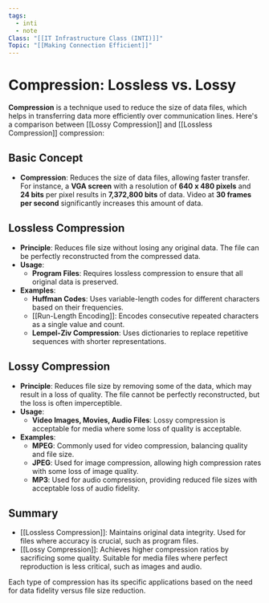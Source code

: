 ```yaml
---
tags:
  - inti
  - note
Class: "[[IT Infrastructure Class (INTI)]]"
Topic: "[[Making Connection Efficient]]"
---
```


# Compression: Lossless vs. Lossy

**Compression** is a technique used to reduce the size of data files, which helps in transferring data more efficiently over communication lines. Here's a comparison between [[Lossy Compression]] and [[Lossless Compression]] compression:

## Basic Concept

- **Compression**: Reduces the size of data files, allowing faster transfer. For instance, a **VGA screen** with a resolution of **640 x 480 pixels** and **24 bits** per pixel results in **7,372,800 bits** of data. Video at **30 frames per second** significantly increases this amount of data.

## Lossless Compression

- **Principle**: Reduces file size without losing any original data. The file can be perfectly reconstructed from the compressed data.
- **Usage**:
  - **Program Files**: Requires lossless compression to ensure that all original data is preserved.
- **Examples**:
  - **Huffman Codes**: Uses variable-length codes for different characters based on their frequencies.
  - [[Run-Length Encoding]]: Encodes consecutive repeated characters as a single value and count.
  - **Lempel-Ziv Compression**: Uses dictionaries to replace repetitive sequences with shorter representations.

## Lossy Compression

- **Principle**: Reduces file size by removing some of the data, which may result in a loss of quality. The file cannot be perfectly reconstructed, but the loss is often imperceptible.
- **Usage**:
  - **Video Images, Movies, Audio Files**: Lossy compression is acceptable for media where some loss of quality is acceptable.
- **Examples**:
  - **MPEG**: Commonly used for video compression, balancing quality and file size.
  - **JPEG**: Used for image compression, allowing high compression rates with some loss of image quality.
  - **MP3**: Used for audio compression, providing reduced file sizes with acceptable loss of audio fidelity.

## Summary

- [[Lossless Compression]]: Maintains original data integrity. Used for files where accuracy is crucial, such as program files.
- [[Lossy Compression]]: Achieves higher compression ratios by sacrificing some quality. Suitable for media files where perfect reproduction is less critical, such as images and audio. 

Each type of compression has its specific applications based on the need for data fidelity versus file size reduction.
